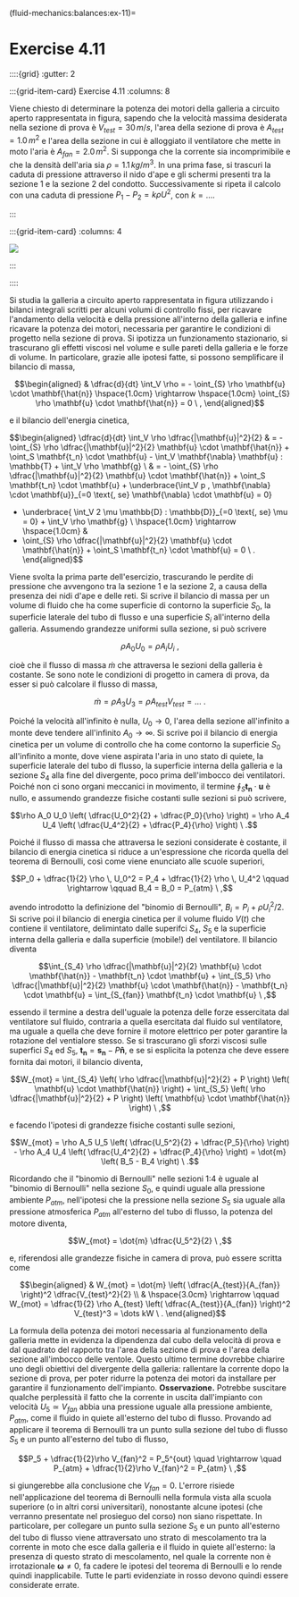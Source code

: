 (fluid-mechanics:balances:ex-11)=
# Exercise 4.11

::::{grid}
:gutter: 2

:::{grid-item-card} Exercise 4.11
:columns: 8

 Viene chiesto di determinare la potenza dei motori della galleria a circuito aperto rappresentata in figura, sapendo che la velocità massima desiderata nella sezione di prova è $V_{test} = 30 \, m/s$, l'area della sezione di prova è $A_{test} = 1.0 \, m^2$ e l'area della sezione in cui è alloggiato il ventilatore che mette in moto l'aria è $A_{fan} = 2.0 \, m^2$. Si supponga che la corrente sia incomprimibile e che la densità dell'aria sia $\rho = 1.1 \, kg/m^3$. In una prima fase, si trascuri la caduta di pressione attraverso il nido d'ape e gli schermi presenti tra la sezione 1 e la sezione 2 del condotto. Successivamente si ripeta il calcolo con una caduta di pressione $P_1 - P_2 = k \rho U^2$, con $k = \dots$.

:::

:::{grid-item-card}
:columns: 4

![](../../fig/wt.png)

:::

::::

Si studia la galleria a circuito aperto rappresentata in figura
utilizzando i bilanci integrali scritti per alcuni volumi di controllo
fissi, per ricavare l'andamento della velocità e della pressione
all'interno della galleria e infine ricavare la potenza dei motori,
necessaria per garantire le condizioni di progetto nella sezione di
prova. Si ipotizza un funzionamento stazionario, si trascurano gli
effetti viscosi nel volume e sulle pareti della galleria e le forze di
volume. In particolare, grazie alle ipotesi fatte, si possono
semplificare il bilancio di massa,

$$\begin{aligned}
 & \dfrac{d}{dt} \int_V \rho = - \oint_{S} \rho \mathbf{u} \cdot \mathbf{\hat{n}} 
 \hspace{1.0cm} \rightarrow \hspace{1.0cm} \oint_{S} \rho \mathbf{u} \cdot \mathbf{\hat{n}} = 0 \ ,
\end{aligned}$$

e il bilancio dell'energia cinetica,

$$\begin{aligned}
 \dfrac{d}{dt} \int_V \rho \dfrac{|\mathbf{u}|^2}{2} & = - \oint_{S} \rho \dfrac{|\mathbf{u}|^2}{2} \mathbf{u} \cdot \mathbf{\hat{n}} + \oint_S \mathbf{t_n} \cdot \mathbf{u} - \int_V \mathbf{\nabla} \mathbf{u} : \mathbb{T} + \int_V \rho \mathbf{g} \\
                                                 & = - \oint_{S} \rho \dfrac{|\mathbf{u}|^2}{2} \mathbf{u} \cdot \mathbf{\hat{n}} + \oint_S \mathbf{t_n} \cdot \mathbf{u} + 
 \underbrace{\int_V  p \, \mathbf{\nabla} \cdot \mathbf{u}}_{=0 \text{, se} \mathbf{\nabla} \cdot \mathbf{u} = 0}
 - \underbrace{ \int_V 2 \mu \mathbb{D} : \mathbb{D}}_{=0 \text{, se} \mu = 0} + \int_V \rho \mathbf{g} \\
 \hspace{1.0cm} \rightarrow \hspace{1.0cm}  &
 - \oint_{S} \rho \dfrac{|\mathbf{u}|^2}{2} \mathbf{u} \cdot \mathbf{\hat{n}} + \oint_S \mathbf{t_n} \cdot \mathbf{u} = 0 \ . 
\end{aligned}$$

Viene svolta la prima parte dell'esercizio, trascurando le perdite di
pressione che avvengono tra la sezione 1 e la sezione 2, a causa della
presenza dei nidi d'ape e delle reti. Si scrive il bilancio di massa per
un volume di fluido che ha come superficie di contorno la superficie
$S_0$, la superficie laterale del tubo di flusso e una superficie $S_i$
all'interno della galleria. Assumendo grandezze uniformi sulla sezione,
si può scrivere

$$\rho A_0 U_0 = \rho A_i U_i \ ,$$ 

cioè che il flusso
di massa $\dot{m}$ che attraversa le sezioni della galleria è costante.
Se sono note le condizioni di progetto in camera di prova, da esser si
può calcolare il flusso di massa,

$$\dot{m} = \rho A_3 U_3 = \rho A_{test} V_{test} = \dots \ .$$ 

Poiché
la velocità all'infinito è nulla, $U_0 \rightarrow 0$, l'area della
sezione all'infinito a monte deve tendere all'infinito
$A_0 \rightarrow \infty$. Si scrive poi il bilancio di energia cinetica
per un volume di controllo che ha come contorno la superficie $S_0$
all'infinito a monte, dove viene aspirata l'aria in uno stato di quiete,
la superficie laterale del tubo di flusso, la superficie interna della
galleria e la sezione $S_4$ alla fine del divergente, poco prima
dell'imbocco dei ventilatori. Poiché non ci sono organi meccanici in
movimento, il termine $\oint_S \mathbf{t_n} \cdot \mathbf{u}$ è nullo, e
assumendo grandezze fisiche costanti sulle sezioni si può scrivere,

$$\rho A_0 U_0 \left( \dfrac{U_0^2}{2} + \dfrac{P_0}{\rho} \right) =
 \rho A_4 U_4 \left( \dfrac{U_4^2}{2} + \dfrac{P_4}{\rho} \right) \ .$$

Poiché il flusso di massa che attraversa le sezioni considerate è
costante, il bilancio di energia cinetica si riduce a un'espressione che
ricorda quella del teorema di Bernoulli, così come viene enunciato alle
scuole superiori,

$$P_0 + \dfrac{1}{2} \rho \, U_0^2  = P_4 + \dfrac{1}{2} \rho \, U_4^2
 \qquad \rightarrow \qquad B_4 = B_0 = P_{atm} \ ,$$ 

 avendo introdotto
la definizione del "binomio di Bernoulli", $B_i = P_i + \rho U_i^2 / 2$.
Si scrive poi il bilancio di energia cinetica per il volume fluido
$V(t)$ che contiene il ventilatore, delimintato dalle superifci $S_4$,
$S_5$ e la superficie interna della galleria e dalla superficie
(mobile!) del ventilatore. Il bilancio diventa

$$\int_{S_4} \rho \dfrac{|\mathbf{u}|^2}{2} \mathbf{u} \cdot \mathbf{\hat{n}} - \mathbf{t_n} \cdot \mathbf{u} + 
\int_{S_5} \rho \dfrac{|\mathbf{u}|^2}{2} \mathbf{u} \cdot \mathbf{\hat{n}} - \mathbf{t_n} \cdot \mathbf{u} = \int_{S_{fan}} \mathbf{t_n} \cdot \mathbf{u} \ ,$$

essendo il termine a destra dell'uguale la potenza delle forze
essercitata dal ventilatore sul fluido, contraria a quella esercitata
dal fluido sul ventilatore, ma uguale a quella che deve fornire il
motore elettrico per poter garantire la rotazione del ventialore stesso.
Se si trascurano gli sforzi viscosi sulle superfici $S_4$ ed $S_5$,
$\mathbf{t_n} = \mathbf{s_n} - P \mathbf{\hat{n}}$, e se si esplicita la potenza che
deve essere fornita dai motori, il bilancio diventa,

$$W_{mot} = 
\int_{S_4} \left( \rho \dfrac{|\mathbf{u}|^2}{2} + P \right) \left( \mathbf{u} \cdot \mathbf{\hat{n}} \right)  + 
\int_{S_5} \left( \rho \dfrac{|\mathbf{u}|^2}{2} + P \right) \left( \mathbf{u} \cdot \mathbf{\hat{n}} \right) \ ,$$

e facendo l'ipotesi di grandezze fisiche costanti sulle sezioni,

$$W_{mot} = \rho A_5 U_5 \left( \dfrac{U_5^2}{2} + \dfrac{P_5}{\rho} \right) 
         - \rho A_4 U_4 \left( \dfrac{U_4^2}{2} + \dfrac{P_4}{\rho} \right)
         = \dot{m} \left( B_5 - B_4 \right) \ .$$ 

Ricordando che il
"binomio di Bernoulli" nelle sezioni 1:4 è uguale al "binomio di
Bernoulli" nella sezione $S_0$, e quindi uguale alla pressione ambiente
$P_{atm}$, nell'ipotesi che la pressione nella sezione $S_5$ sia uguale
alla pressione atmosferica $P_{atm}$ all'esterno del tubo di flusso, la
potenza del motore diventa,

$$W_{mot} = \dot{m} \dfrac{U_5^2}{2} \ ,$$

e, riferendosi alle grandezze fisiche in camera di prova, può essere
scritta come 

$$\begin{aligned}
 & W_{mot} = \dot{m} \left( \dfrac{A_{test}}{A_{fan}} \right)^2 \dfrac{V_{test}^2}{2} \\
 & \hspace{3.0cm} \rightarrow \qquad 
 W_{mot} = \dfrac{1}{2} \rho A_{test} \left( \dfrac{A_{test}}{A_{fan}} \right)^2 V_{test}^3 = \dots kW \ .
\end{aligned}$$

La formula della potenza dei motori necessaria al
funzionamento della galleria mette in evidenza la dipendenza dal cubo
della velocità di prova e dal quadrato del rapporto tra l'area della
sezione di prova e l'area della sezione all'imbocco delle ventole.
Questo ultimo termine dovrebbe chiarire uno degli obiettivi del
divergente della galleria: rallentare la corrente dopo la sezione di
prova, per poter ridurre la potenza dei motori da installare per
garantire il funzionamento dell'impianto. **Osservazione.** Potrebbe
suscitare qualche perplessità il fatto che la corrente in uscita
dall'impianto con velocità $U_5 \simeq V_{fan}$ abbia una pressione
uguale alla pressione ambiente, $P_{atm}$, come il fluido in quiete
all'esterno del tubo di flusso. Provando ad applicare il teorema di
Bernoulli tra un punto sulla sezione del tubo di flusso $S_5$ e un punto
all'esterno del tubo di flusso,

$$P_5 + \dfrac{1}{2}\rho V_{fan}^2 = P_5^{out}
 \quad \rightarrow \quad 
 P_{atm} + \dfrac{1}{2}\rho V_{fan}^2 = P_{atm} \ ,$$

 si giungerebbe
alla conclusione che $V_{fan} = 0$. L'errore risiede nell'applicazione
del teorema di Bernoulli nella formula vista alla scuola superiore (o in
altri corsi universitari), nonostante alcune ipotesi (che verranno
presentate nel prosieguo del corso) non siano rispettate. In
particolare, per collegare un punto sulla sezione $S_5$ e un punto
all'esterno del tubo di flusso viene attraversato uno strato di
mescolamento tra la corrente in moto che esce dalla galleria e il fluido
in quiete all'esterno: la presenza di questo strato di mescolamento, nel
quale la corrente non è irrotazionale $\mathbf{\omega} \neq 0$, fa cadere le
ipotesi del teorema di Bernoulli e lo rende quindi inapplicabile. Tutte
le parti evidenziate in rosso devono quindi essere considerate errate.
